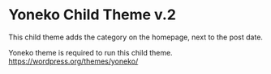 # Yoneko Child Theme v.2

This child theme adds the category on the homepage, next to the post date. 

Yoneko theme is required to run this child theme. 
https://wordpress.org/themes/yoneko/

